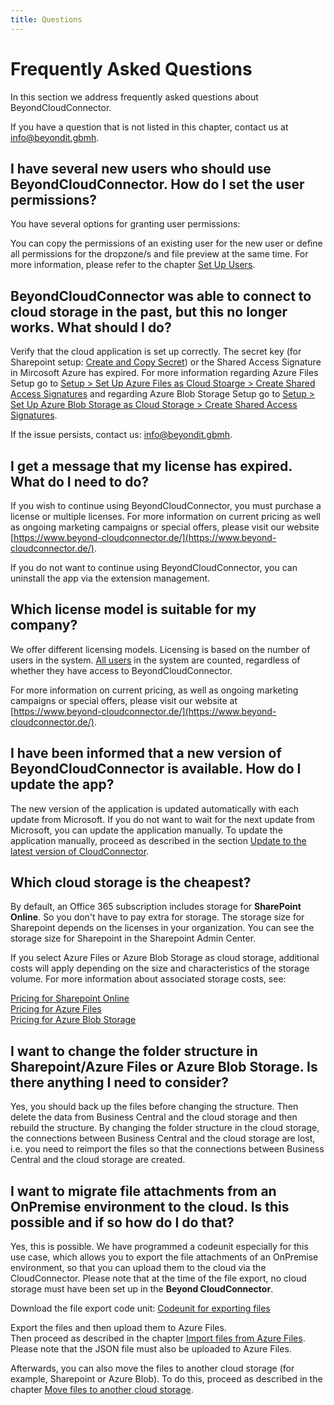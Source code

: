 ```yaml
---
title: Questions
---
```


# <a name="faq"></a>Frequently Asked Questions

In this section we address frequently asked questions about BeyondCloudConnector.  

If you have a question that is not listed in this chapter, contact us at 
<a href="mailto:info@beyondit.gmbh?cc=sascha.fischer@beyondit.gmbh&amp;subject=Question about BeyondCloudConnector">info@beyondit.gbmh</a>.  


## <a name="how-to-set-up-user-permissions"></a>I have several new users who should use BeyondCloudConnector. How do I set the user permissions?

You have several options for granting user permissions:  

You can copy the permissions of an existing user for the new user or define all permissions for the dropzone/s and file preview at the same time. For more information, please refer to the chapter [Set Up Users](../Setup/set-up-users.md).  


## <a name="no-connection"></a>BeyondCloudConnector was able to connect to cloud storage in the past, but this no longer works. What should I do?

Verify that the cloud application is set up correctly. The secret key (for Sharepoint setup: [Create and Copy Secret](../Setup/set-up-for-sharepoint.md#create-and-copy-secret)) or the Shared Access Signature in Mircosoft Azure has expired. For more information regarding Azure Files Setup go to [Setup > Set Up Azure Files as Cloud Stoarge > Create Shared Access Signatures](../Setup/set-up-for-azure-files.md#create-sas) and regarding Azure Blob Storage Setup go to [Setup > Set Up Azure Blob Storage as Cloud Storage > Create Shared Access Signatures](../Setup/set-up-for-azure-blob-storage.md#create-sas).  

If the issue persists, contact us: 
<a href="mailto:info@beyondit.gmbh?cc=sascha.fischer@beyondit.gmbh&amp;subject=Connection issue with cloud storage (BeyondCloudConnector)">info@beyondit.gbmh</a>.  


## <a name="license-expired"></a>I get a message that my license has expired. What do I need to do?  

If you wish to continue using BeyondCloudConnector, you must purchase a license or multiple licenses. For more information on current pricing as well as ongoing marketing campaigns or special offers, please visit our website [https://www.beyond-cloudconnector.de/](https://www.beyond-cloudconnector.de/).  

If you do not want to continue using BeyondCloudConnector, you can uninstall the app via the extension management.  


## <a name="which-license-is-best"></a>Which license model is suitable for my company?

We offer different licensing models. 
Licensing is based on the number of users in the system. <u>All users</u> in the system are counted, regardless of whether they have access to BeyondCloudConnector.  

For more information on current pricing, as well as ongoing marketing campaigns or special offers, please visit our website at [https://www.beyond-cloudconnector.de/](https://www.beyond-cloudconnector.de/).


## <a name="new-version"></a>I have been informed that a new version of BeyondCloudConnector is available. How do I update the app?  

The new version of the application is updated automatically with each update from Microsoft. If you do not want to wait for the next update from Microsoft, you can update the application manually. To update the application manually, proceed as described in the section [Update to the latest version of CloudConnector](update-your-cloudconnector-version.md).  


## <a name="which-cloud-storage-is-the-cheapest"></a>Which cloud storage is the cheapest?

By default, an Office 365 subscription includes storage for **SharePoint Online**. 
So you don't have to pay extra for storage. 
The storage size for Sharepoint depends on the licenses in your organization. 
You can see the storage size for Sharepoint in the Sharepoint Admin Center.  

If you select Azure Files or Azure Blob Storage as cloud storage, additional costs will apply depending on the size and characteristics of the storage volume. For more information about associated storage costs, see:  

[Pricing for Sharepoint Online](https://www.microsoft.com/en-us/microsoft-365/sharepoint/compare-sharepoint-plans)  
[Pricing for Azure Files](https://azure.microsoft.com/en-us/pricing/details/storage/files/)  
[Pricing for Azure Blob Storage](https://azure.microsoft.com/en-us/pricing/details/storage/blobs/)  


## <a name="edit-structure"></a>I want to change the folder structure in Sharepoint/Azure Files or Azure Blob Storage. Is there anything I need to consider?  

Yes, you should back up the files before changing the structure. Then delete the data from Business Central and the cloud storage and then rebuild the structure. By changing the folder structure in the cloud storage, the connections between Business Central and the cloud storage are lost, i.e. you need to reimport the files so that the connections between Business Central and the cloud storage are created.  


## <a name="import-files-from-onpremise-to-cloud"></a>I want to migrate file attachments from an OnPremise environment to the cloud. Is this possible and if so how do I do that?  

Yes, this is possible. We have programmed a codeunit especially for this use case, which allows you to export the file attachments of an OnPremise environment, so that you can upload them to the cloud via the CloudConnector. Please note that at the time of the file export, no cloud storage must have been set up in the **Beyond CloudConnector**.  

Download the file export code unit: [Codeunit for exporting files](https://github.com/byndit/BeyondCloudConnector-Example/blob/main/BeyondCC/src/ExportData/ExportfromAttachments.Codeunit.al)  

Export the files and then upload them to Azure Files.  
Then proceed as described in the chapter [Import files from Azure Files](../Setup/set-up-for-azure-files.md#import-files-from-azure-files). Please note that the JSON file must also be uploaded to Azure Files.  

Afterwards, you can also move the files to another cloud storage (for example, Sharepoint or Azure Blob). To do this, proceed as described in the chapter [Move files to another cloud storage](../features/move-files-to-different-storage.md).  

